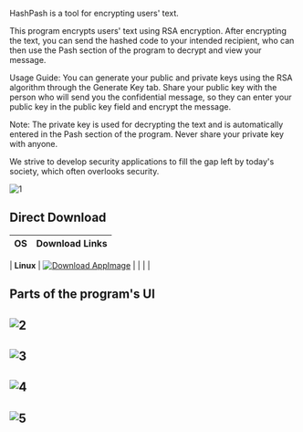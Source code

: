 HashPash is a tool for encrypting users' text.

This program encrypts users' text using RSA encryption. After encrypting the text, you can send the hashed code to your intended recipient, who can then use the Pash section of the program to decrypt and view your message.

Usage Guide: You can generate your public and private keys using the RSA algorithm through the Generate Key tab. Share your public key with the person who will send you the confidential message, so they can enter your public key in the public key field and encrypt the message.

Note: The private key is used for decrypting the text and is automatically entered in the Pash section of the program. Never share your private key with anyone.

We strive to develop security applications to fill the gap left by today's society, which often overlooks security.



![1](https://github.com/user-attachments/assets/c5fe818d-829b-4749-b6aa-6377283e1f1b)


## Direct Download

| OS       | Download Links                                                |
|----------|---------------------------------------------------------------|

| **Linux** | [![Download AppImage](https://img.shields.io/badge/Download-AppImage-yellow)](https://github.com/MegaSel0/HashPash_App/releases/download/v1.0.0/HashPash-v1.0.0.AppImage) |
|           |                    |



## Parts of the program's UI

![2](https://github.com/user-attachments/assets/875d7478-8aa2-40db-af09-6eb1420ab796)
----------------------------------------------------------------------------
![3](https://github.com/user-attachments/assets/6bc3e89a-5e60-44b5-94f3-95fdf2779be4)
----------------------------------------------------------------------------
![4](https://github.com/user-attachments/assets/26f61760-5d4f-4f34-85cd-2b8a266e2c8a)
----------------------------------------------------------------------------
![5](https://github.com/user-attachments/assets/804f819f-843b-4185-989f-85d73c081229)
----------------------------------------------------------------------------







